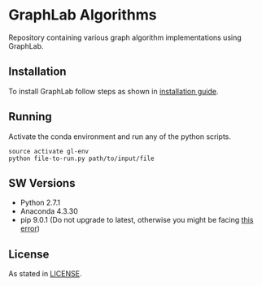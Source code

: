 # GraphLab Algorithms

Repository containing various graph algorithm implementations using GraphLab.

## Installation

To install GraphLab follow steps as shown in [installation guide](https://turi.com/download/install-graphlab-create.html).

## Running

Activate the conda environment and run any of the python scripts.

```
source activate gl-env
python file-to-run.py path/to/input/file
```

## SW Versions

- Python 2.7.1
- Anaconda 4.3.30
- pip 9.0.1 (Do not upgrade to latest, otherwise you might be facing [this error](https://stackoverflow.com/questions/50129762/graphlab-create-2-1-installation-fails-to-uninstall-certifi-a-distutils-insta))

## License

As stated in [LICENSE](https://github.com/pgogousis/graph-lab-algorithms/blob/master/LICENSE).